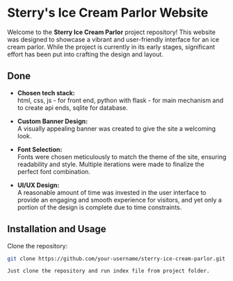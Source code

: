 # Sterry's Ice Cream Parlor Website  

Welcome to the **Sterry Ice Cream Parlor** project repository! This website was designed to showcase a vibrant and user-friendly interface for an ice cream parlor. While the project is currently in its early stages, significant effort has been put into crafting the design and layout.

## Done  

- **Chosen tech stack:**  
  html, css, js -  for front end, python with flask - for main mechanism and to create api ends, sqlite for database.

- **Custom Banner Design:**  
  A visually appealing banner was created to give the site a welcoming look.  

- **Font Selection:**  
  Fonts were chosen meticulously to match the theme of the site, ensuring readability and style. Multiple iterations were made to finalize the perfect font combination.  

- **UI/UX Design:**  
  A reasonable amount of time was invested in the user interface to provide an engaging and smooth experience for visitors, and yet only a portion of the design is complete due to time constraints.


## Installation and Usage  

Clone the repository:  
   ```bash
   git clone https://github.com/your-username/sterry-ice-cream-parlor.git
  
  Just clone the repository and run index file from project folder.
